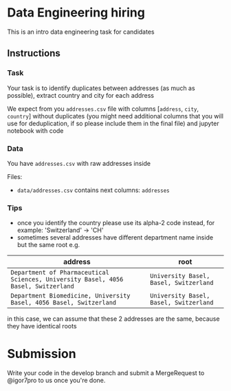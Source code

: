 # Data Engineering hiring

This is an intro data engineering task for candidates

## Instructions

### Task

Your task is to identify duplicates between addresses (as much as possible), extract country and city for each address

We expect from you `addresses.csv` file with columns [`address`, `city`, `country`] without duplicates (you might need additional columns that you will use for deduplication, if so please include them in the final file) and jupyter notebook with code

### Data

You have `addresses.csv` with raw addresses inside

Files:
* `data/addresses.csv` contains next columns: `addresses`

### Tips

* once you identify the country please use its alpha-2 code instead, for example: 'Switzerland' -> 'CH'
* sometimes several addresses have different department name inside but the same root e.g.

| address | root |
| ------ | ------ |
| `Department of Pharmaceutical Sciences, University Basel, 4056 Basel, Switzerland` | `University Basel, Basel, Switzerland` |
| `Department Biomedicine, University Basel, 4056 Basel, Switzerland` | `University Basel, Basel, Switzerland` |

in this case, we can assume that these 2 addresses are the same, because they have identical roots


# Submission 

Write your code in the develop branch and submit a MergeRequest to @igor7pro to us once you're done.